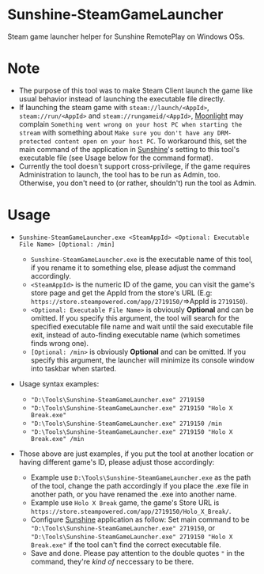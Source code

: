 # Sunshine-SteamGameLauncher
 Steam game launcher helper for Sunshine RemotePlay on Windows OSs.

# Note
 - The purpose of this tool was to make Steam Client launch the game like usual behavior instead of launching the executable file directly.
 - If launching the steam game with `steam://launch/<AppId>`, `steam://run/<AppId>` and `steam://rungameid/<AppId>`, [Moonlight](https://github.com/moonlight-stream/moonlight-qt) may complain `Something went wrong on your host PC when starting the stream` with something about `Make sure you don't have any DRM-protected content open on your host PC`. To workaround this, set the main command of the application in [Sunshine](https://github.com/LizardByte/Sunshine)'s setting to this tool's executable file (see Usage below for the command format).
 - Currently the tool doesn't support cross-privilege, if the game requires Administration to launch, the tool has to be run as Admin, too. Otherwise, you don't need to (or rather, shouldn't) run the tool as Admin.

# Usage
- `Sunshine-SteamGameLauncher.exe <SteamAppId> <Optional: Executable File Name> [Optional: /min]`
  + `Sunshine-SteamGameLauncher.exe` is the executable name of this tool, if you rename it to something else, please adjust the command accordingly.
  + `<SteamAppId>` is the numeric ID of the game, you can visit the game's store page and get the AppId from the store's URL (E.g: `https://store.steampowered.com/app/2719150/`=>AppId is `2719150`).
  + `<Optional: Executable File Name>` is obviously **Optional** and can be omitted. If you specify this argument, the tool will search for the specified executable file name and wait until the said executable file exit, instead of auto-finding executable name (which sometimes finds wrong one).
  + `[Optional: /min>` is obviously **Optional** and can be omitted. If you specify this argument, the launcher will minimize its console window into taskbar when started.


- Usage syntax examples: 
  + `"D:\Tools\Sunshine-SteamGameLauncher.exe" 2719150`
  + `"D:\Tools\Sunshine-SteamGameLauncher.exe" 2719150 "Holo X Break.exe"`
  + `"D:\Tools\Sunshine-SteamGameLauncher.exe" 2719150 /min`
  + `"D:\Tools\Sunshine-SteamGameLauncher.exe" 2719150 "Holo X Break.exe" /min`
- Those above are just examples, if you put the tool at another location or having different game's ID, please adjust those accordingly:
  + Example use `D:\Tools\Sunshine-SteamGameLauncher.exe` as the path of the tool, change the path accordingly if you place the .exe file in another path, or you have renamed the .exe into another name.
  + Example use `Holo X Break` game, the game's Store URL is `https://store.steampowered.com/app/2719150/Holo_X_Break/`.
  + Configure [Sunshine](https://github.com/LizardByte/Sunshine) application as follow: Set main command to be `"D:\Tools\Sunshine-SteamGameLauncher.exe" 2719150`, or `"D:\Tools\Sunshine-SteamGameLauncher.exe" 2719150 "Holo X Break.exe"` if the tool can't find the correct executable file.
  + Save and done. Please pay attention to the double quotes `"` in the command, they're *kind of* neccessary to be there.